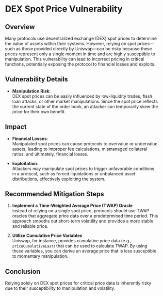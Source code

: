 # DEX Spot Price Vulnerability

## Overview

Many protocols use decentralized exchange (DEX) spot prices to determine the value of assets within their systems. However, relying on spot prices—such as those provided directly by Uniswap—can be risky because these prices represent only a single moment in time and are highly susceptible to manipulation. This vulnerability can lead to incorrect pricing in critical functions, potentially exposing the protocol to financial losses and exploits.

## Vulnerability Details

- **Manipulation Risk**:  
  DEX spot prices can be easily influenced by low-liquidity trades, flash loan attacks, or other market manipulations. Since the spot price reflects the current state of the order book, an attacker can temporarily skew the price for their own benefit.


## Impact

- **Financial Losses**:  
  Manipulated spot prices can cause protocols to overvalue or undervalue assets, leading to improper fee calculations, mismanaged collateral ratios, and ultimately, financial losses.

- **Exploitation**:  
  Attackers may manipulate spot prices to trigger unfavorable conditions in a protocol, such as forced liquidations or unbalanced asset distributions, effectively exploiting the system.


## Recommended Mitigation Steps

1. **Implement a Time-Weighted Average Price (TWAP) Oracle**  
   Instead of relying on a single spot price, protocols should use TWAP oracles that aggregate price data over a predetermined time period. This approach smooths out short-term volatility and provides a more stable and reliable price.

2. **Utilize Cumulative Price Variables**  
   Uniswap, for instance, provides cumulative price data (e.g., `priceCumulativeLast`) that can be used to calculate TWAP. By using these variables, you can derive an average price that is less susceptible to momentary manipulation.


## Conclusion

Relying solely on DEX spot prices for critical price data is inherently risky due to their susceptibility to manipulation and volatility. 
